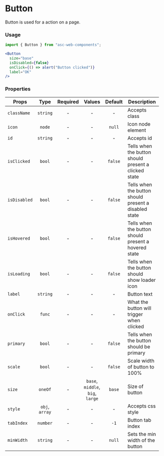 # Button

Button is used for a action on a page.

### Usage

```js
import { Button } from "asc-web-components";
```

```jsx
<Button
  size="base"
  isDisabled={false}
  onClick={() => alert("Button clicked")}
  label="OK"
/>
```

### Properties

| Props        |      Type      | Required |         Values          | Default | Description                                           |
| ------------ | :------------: | :------: | :---------------------: | :-----: | ----------------------------------------------------- |
| `className`  |    `string`    |    -     |            -            |    -    | Accepts class                                         |
| `icon`       |     `node`     |    -     |            -            | `null`  | Icon node element                                     |
| `id`         |    `string`    |    -     |            -            |    -    | Accepts id                                            |
| `isClicked`  |     `bool`     |    -     |            -            | `false` | Tells when the button should present a clicked state  |
| `isDisabled` |     `bool`     |    -     |            -            | `false` | Tells when the button should present a disabled state |
| `isHovered`  |     `bool`     |    -     |            -            | `false` | Tells when the button should present a hovered state  |
| `isLoading`  |     `bool`     |    -     |            -            | `false` | Tells when the button should show loader icon         |
| `label`      |    `string`    |    -     |            -            |    -    | Button text                                           |
| `onClick`    |     `func`     |    -     |            -            |    -    | What the button will trigger when clicked             |
| `primary`    |     `bool`     |    -     |            -            | `false` | Tells when the button should be primary               |
| `scale`      |     `bool`     |    -     |            -            | `false` | Scale width of button to 100%                         |
| `size`       |    `oneOf`     |    -     | `base`, `middle`, `big`, `large` | `base`  | Size of button                                        |
| `style`      | `obj`, `array` |    -     |            -            |    -    | Accepts css style                                     |
| `tabIndex`   |    `number`    |    -     |            -            |  `-1`   | Button tab index                                      |
| `minWidth`   |    `string`    |    -     |            -            |  `null` | Sets the min width of the button                  |
